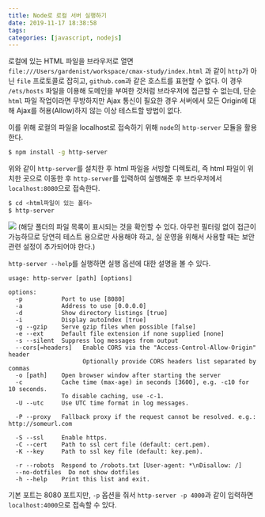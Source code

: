 ```yaml
---
title: Node로 로컬 서버 실행하기
date: 2019-11-17 18:38:58
tags:
categories: [javascript, nodejs]
---
```

로컬에 있는 HTML 파일을 브라우저로 열면 `file:///Users/gardenist/workspace/cmax-study/index.html` 과 같이 `http`가 아닌 `file` 프로토콜로 잡히고, `github.com`과 같은 호스트를 표현할 수 없다. 이 경우 `/ets/hosts` 파일을 이용해 도메인을 부여한 것처럼 브라우저에 접근할 수 없는데,
단순 `html` 파일 작업이라면 무방하지만 Ajax 통신이 필요한 경우 서버에서 모든 Origin에 대해 Ajax를 허용(Allow)하지 않는 이상 테스트할 방법이 없다.

이를 위해 로컬의 파일을 localhost로 접속하기 위해 `node`의 `http-server` 모듈을 활용한다.


```bash
$ npm install -g http-server
```

위와 같이 `http-server`를 설치한 후 html 파일을 서빙할 디렉토리, 즉 html 파일이 위치한 곳으로 이동한 후 `http-server`를 입력하여 실행해준 후 브라우저에서 `localhost:8080`으로 접속한다.

```bash
$ cd <html파일이 있는 폴더>
$ http-server
```

![](https://user-images.githubusercontent.com/54785476/69005835-cab0f700-096a-11ea-93fa-94fdbb9f2f92.png)
(해당 폴더의 파일 목록이 표시되는 것을 확인할 수 있다. 아무런 필터링 없이 접근이 가능하므로 당연히 테스트 용으로만 사용해야 하고, 실 운영을 위해서 사용할 때는 보안 관련 설정이 추가되어야 한다.)

`http-server --help`를 실행하면 실행 옵션에 대한 설명을 볼 수 있다.
```
usage: http-server [path] [options]

options:
  -p           Port to use [8080]
  -a           Address to use [0.0.0.0]
  -d           Show directory listings [true]
  -i           Display autoIndex [true]
  -g --gzip    Serve gzip files when possible [false]
  -e --ext     Default file extension if none supplied [none]
  -s --silent  Suppress log messages from output
  --cors[=headers]   Enable CORS via the "Access-Control-Allow-Origin" header
                     Optionally provide CORS headers list separated by commas
  -o [path]    Open browser window after starting the server
  -c           Cache time (max-age) in seconds [3600], e.g. -c10 for 10 seconds.
               To disable caching, use -c-1.
  -U --utc     Use UTC time format in log messages.

  -P --proxy   Fallback proxy if the request cannot be resolved. e.g.: http://someurl.com

  -S --ssl     Enable https.
  -C --cert    Path to ssl cert file (default: cert.pem).
  -K --key     Path to ssl key file (default: key.pem).

  -r --robots  Respond to /robots.txt [User-agent: *\nDisallow: /]
  --no-dotfiles  Do not show dotfiles
  -h --help    Print this list and exit.
```

기본 포트는 8080 포트지만, `-p` 옵션을 줘서 `http-server -p 4000`과 같이 입력하면 `localhost:4000`으로 접속할 수 있다.